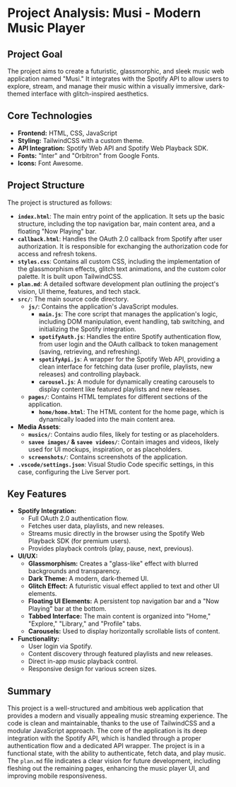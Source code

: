 # Project Analysis: Musi - Modern Music Player

## Project Goal

The project aims to create a futuristic, glassmorphic, and sleek music web application named "Musi." It integrates with the Spotify API to allow users to explore, stream, and manage their music within a visually immersive, dark-themed interface with glitch-inspired aesthetics.

## Core Technologies

*   **Frontend:** HTML, CSS, JavaScript
*   **Styling:** TailwindCSS with a custom theme.
*   **API Integration:** Spotify Web API and Spotify Web Playback SDK.
*   **Fonts:** "Inter" and "Orbitron" from Google Fonts.
*   **Icons:** Font Awesome.

## Project Structure

The project is structured as follows:

*   **`index.html`**: The main entry point of the application. It sets up the basic structure, including the top navigation bar, main content area, and a floating "Now Playing" bar.
*   **`callback.html`**: Handles the OAuth 2.0 callback from Spotify after user authorization. It is responsible for exchanging the authorization code for access and refresh tokens.
*   **`styles.css`**: Contains all custom CSS, including the implementation of the glassmorphism effects, glitch text animations, and the custom color palette. It is built upon TailwindCSS.
*   **`plan.md`**: A detailed software development plan outlining the project's vision, UI theme, features, and tech stack.
*   **`src/`**: The main source code directory.
    *   **`js/`**: Contains the application's JavaScript modules.
        *   **`main.js`**: The core script that manages the application's logic, including DOM manipulation, event handling, tab switching, and initializing the Spotify integration.
        *   **`spotifyAuth.js`**: Handles the entire Spotify authentication flow, from user login and the OAuth callback to token management (saving, retrieving, and refreshing).
        *   **`spotifyApi.js`**: A wrapper for the Spotify Web API, providing a clean interface for fetching data (user profile, playlists, new releases) and controlling playback.
        *   **`carousel.js`**: A module for dynamically creating carousels to display content like featured playlists and new releases.
    *   **`pages/`**: Contains HTML templates for different sections of the application.
        *   **`home/home.html`**: The HTML content for the home page, which is dynamically loaded into the main content area.
*   **Media Assets**:
    *   **`musics/`**: Contains audio files, likely for testing or as placeholders.
    *   **`savee images/` & `savee videos/`**: Contain images and videos, likely used for UI mockups, inspiration, or as placeholders.
    *   **`screenshots/`**: Contains screenshots of the application.
*   **`.vscode/settings.json`**: Visual Studio Code specific settings, in this case, configuring the Live Server port.

## Key Features

*   **Spotify Integration:**
    *   Full OAuth 2.0 authentication flow.
    *   Fetches user data, playlists, and new releases.
    *   Streams music directly in the browser using the Spotify Web Playback SDK (for premium users).
    *   Provides playback controls (play, pause, next, previous).
*   **UI/UX:**
    *   **Glassmorphism:** Creates a "glass-like" effect with blurred backgrounds and transparency.
    *   **Dark Theme:** A modern, dark-themed UI.
    *   **Glitch Effect:** A futuristic visual effect applied to text and other UI elements.
    *   **Floating UI Elements:** A persistent top navigation bar and a "Now Playing" bar at the bottom.
    *   **Tabbed Interface:** The main content is organized into "Home," "Explore," "Library," and "Profile" tabs.
    *   **Carousels:** Used to display horizontally scrollable lists of content.
*   **Functionality:**
    *   User login via Spotify.
    *   Content discovery through featured playlists and new releases.
    *   Direct in-app music playback control.
    *   Responsive design for various screen sizes.

## Summary

This project is a well-structured and ambitious web application that provides a modern and visually appealing music streaming experience. The code is clean and maintainable, thanks to the use of TailwindCSS and a modular JavaScript approach. The core of the application is its deep integration with the Spotify API, which is handled through a proper authentication flow and a dedicated API wrapper. The project is in a functional state, with the ability to authenticate, fetch data, and play music. The `plan.md` file indicates a clear vision for future development, including fleshing out the remaining pages, enhancing the music player UI, and improving mobile responsiveness.

